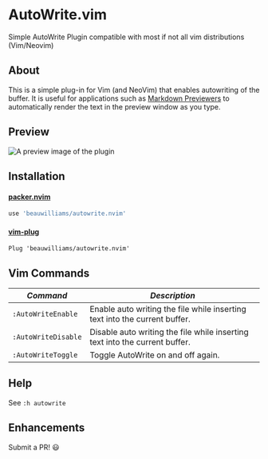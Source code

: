 #  AutoWrite.vim


Simple AutoWrite Plugin compatible with most if not all vim distributions (Vim/Neovim)


## About

This is a simple plug-in for Vim (and NeoVim) that enables autowriting of the buffer.
It is useful for applications such as [Markdown Previewers](https://github.com/ms-jpq/markdown-live-preview) to automatically render the text in the preview window as you type.

## Preview

![A preview image of the plugin](https://i.ibb.co/Tw07X4W/ezgif-com-gif-maker1.gif)


## Installation

#### [packer.nvim](https://github.com/wbthomason/packer.nvim)
```lua
use 'beauwilliams/autowrite.nvim'
```

#### [vim-plug](https://github.com/junegunn/vim-plug)
```vim
Plug 'beauwilliams/autowrite.nvim'
```

## Vim Commands

| _Command_      | _Description_ |
| -------------- | ------------- |
| `:AutoWriteEnable` |  Enable auto writing the file while inserting text into the current buffer. |
| `:AutoWriteDisable` |  Disable auto writing the file while inserting text into the current buffer. |
| `:AutoWriteToggle` |  Toggle AutoWrite on and off again. |

## Help

See `:h autowrite`


## Enhancements

Submit a PR! 😃




